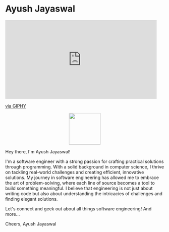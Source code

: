 # Ayush Jayaswal
<iframe src="https://giphy.com/embed/QOl6jeYYD84Elmpshb" width="480" height="250" frameBorder="0" class="giphy-embed" allowFullScreen></iframe><p><a href="https://giphy.com/gifs/playstation-playstation-meme-god-of-war-memes-QOl6jeYYD84Elmpshb">via GIPHY</a></p>
<div id="header" align="center">
  <img src="https://media.giphy.com/media/M9gbBd9nbDrOTu1Mqx/giphy.gif" width="100"/>
</div>

Hey there, I'm Ayush Jayaswal!

I'm a software engineer with a strong passion for crafting practical solutions through programming. With a solid background in computer science, I thrive on tackling real-world challenges and creating efficient, innovative solutions. My journey in software engineering has allowed me to embrace the art of problem-solving, where each line of source becomes a tool to build something meaningful. I believe that engineering is not just about writing code but also about understanding the intricacies of challenges and finding elegant solutions.

Let's connect and geek out about all things software engineering! And more...

Cheers,
Ayush Jayaswal

